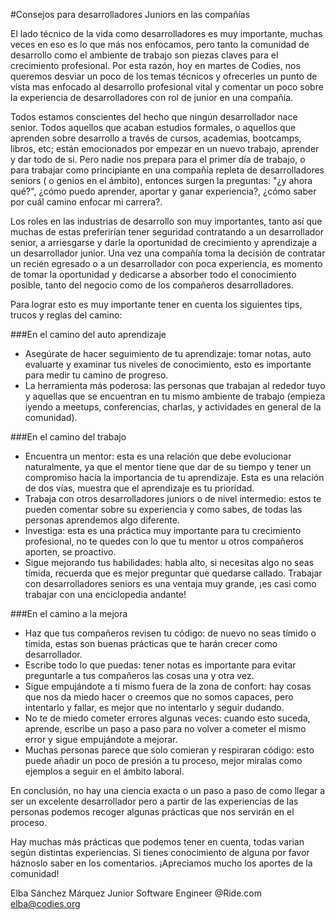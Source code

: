 #Consejos para desarrolladores Juniors en las compañías

El lado técnico de la vida como desarrolladores es muy importante, muchas veces en eso es lo que más nos enfocamos, pero tanto la comunidad de desarrollo como el ambiente de trabajo son piezas claves para el crecimiento profesional. Por esta razón, hoy en martes de Codies, nos queremos desviar un poco de los temas técnicos y ofrecerles un punto de vista mas enfocado al desarrollo profesional vital y comentar un poco sobre la experiencia de desarrolladores con rol de junior en una compañía.

Todos estamos conscientes del hecho que ningún desarrollador nace senior. Todos aquellos que acaban estudios formales, o aquellos que aprenden sobre desarrollo a través de cursos, academias, bootcamps, libros, etc; están emocionados por empezar en un nuevo trabajo, aprender y dar todo de si. Pero nadie nos prepara para el primer día de trabajo, o para trabajar como principiante en una compañía repleta de desarrolladores seniors ( o genios en el ámbito),  entonces surgen la preguntas: "¿y ahora qué?", ¿cómo puedo aprender, aportar y ganar experiencia?, ¿cómo saber por cuál camino enfocar mi carrera?. 

Los roles en las industrias de desarrollo son muy importantes, tanto así que muchas de estas preferirían tener seguridad contratando a un desarrollador senior, a arriesgarse y darle la oportunidad de crecimiento y aprendizaje a un desarrollador junior. Una vez una compañía toma la decisión de contratar un recién egresado o a un desarrollador con poca experiencia, es momento de tomar la oportunidad y dedicarse a absorber todo el conocimiento posible, tanto del negocio como de los compañeros desarrolladores.

Para lograr esto es muy importante tener en cuenta los siguientes tips, trucos y reglas del camino:

###En el camino del auto aprendizaje
- Asegúrate de hacer seguimiento de tu aprendizaje: tomar notas, auto evaluarte y examinar tus niveles de conocimiento, esto es importante para medir tu camino de progreso.
- La herramienta más poderosa: las personas que trabajan al rededor tuyo y aquellas que se encuentran en tu mismo ambiente de trabajo (empieza iyendo a meetups, conferencias, charlas, y actividades en general de la comunidad).

###En el camino del trabajo
- Encuentra un mentor: esta es una relación que debe evolucionar naturalmente, ya que el mentor tiene que dar de su tiempo y tener un compromiso hacía la importancia de tu aprendizaje. Esta es una relación de dos vías, muestra que el aprendizaje es tu prioridad. 
- Trabaja con otros desarrolladores juniors o de nivel intermedio: estos te pueden comentar sobre su experiencia y como sabes, de todas las personas aprendemos algo diferente.
- Investiga: esta es una práctica muy importante para tu crecimiento profesional, no te quedes con lo que tu mentor u otros compañeros aporten, se proactivo.
- Sigue mejorando tus habilidades: habla alto, si necesitas algo no seas tímida, recuerda que es mejor preguntar que quedarse callado. Trabajar con desarrolladores seniors es una ventaja muy grande, ¡es casi como trabajar con una enciclopedia andante!

###En el camino a la mejora
- Haz que tus compañeros revisen tu código: de nuevo no seas tímido o tímida, estas son buenas prácticas que te harán crecer como desarrollador.
- Escribe todo lo que puedas: tener notas es importante para evitar preguntarle a tus compañeros las cosas una y otra vez.
- Sigue empujándote a ti mismo fuera de la zona de confort: hay cosas que nos da miedo hacer o creemos que no somos capaces, pero intentarlo y fallar, es mejor que no intentarlo y seguir dudando.
- No te de miedo cometer errores algunas veces: cuando esto suceda, aprende, escribe un paso a paso para no volver a cometer el mismo error y sigue empujándote a mejorar.
- Muchas personas parece que solo comieran y respiraran código: esto puede añadir un poco de presión a tu proceso, mejor miralas como ejemplos a seguir en el ámbito laboral.

En conclusión, no hay una ciencia exacta o un paso a paso de como llegar a ser un excelente desarrollador pero a partir de las experiencias de las personas podemos recoger algunas prácticas que nos servirán en el proceso.

Hay muchas más prácticas que podemos tener en cuenta, todas varian según distintas experiencias. Si tienes conocimiento de alguna por favor háznoslo saber en los comentarios. ¡Apreciamos mucho los aportes de la comunidad! 

Elba Sánchez Márquez
Junior Software Engineer @Ride.com
elba@codies.org

